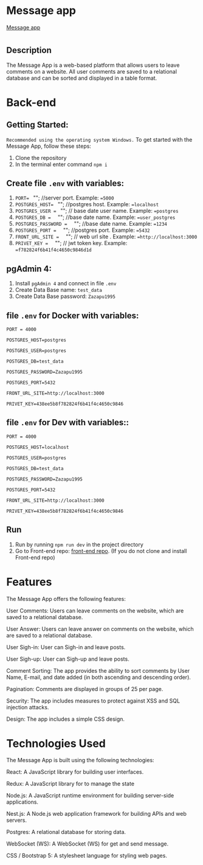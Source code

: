 # Message app

 [Message app](https://zen-intership-web.onrender.com/)
#
## Description

The Message App is a web-based platform that allows users to leave comments on a website. All user comments are saved to a relational database and can be sorted and displayed in a table format.

# Back-end
## Getting Started:
`Recommended using the operating system Windows.`
To get started with the Message App, follow these steps:
1. Clone the repository
2. In the terminal enter command `npm i`

## Create file `.env` with variables:
1. `PORT= ` ""; //server port. Example: `=5000`
2. `POSTGRES_HOST= ` ""; //postgres host. Example: `=localhost`
3. `POSTGRES_USER = ` ""; // base date user name. Example: `=postgres`
4. `POSTGRES_DB =  ` ""; //base date  name. Example: `=user_postgres`
5. `POSTGRES_PASSWORD =  ` ""; //base date  name. Example: `=1234`
6. `POSTGRES_PORT =  ` ""; //postgres port. Example: `=5432`
7. `FRONT_URL_SITE =  ` ""; // web url site . Example: `=http://localhost:3000`
8. `PRIVET_KEY =  ` ""; // jwt token key. Example: `=f782824f6b41f4c4650c9846d1d`

## pgAdmin 4:
1. Install `pgAdmin 4` and connect in file `.env` 
2. Create Data Base  name: `test_data`
3. Create Data Base  password: `Zazapu1995`

## file `.env` for Docker with variables:

`PORT = 4000`

`POSTGRES_HOST=postgres`

`POSTGRES_USER=postgres`

`POSTGRES_DB=test_data`

`POSTGRES_PASSWORD=Zazapu1995`

`POSTGRES_PORT=5432`

`FRONT_URL_SITE=http://localhost:3000`

`PRIVET_KEY=438ee5b8f782824f6b41f4c4650c9846`


## file `.env` for Dev with variables::

`PORT = 4000`

`POSTGRES_HOST=localhost`

`POSTGRES_USER=postgres`

`POSTGRES_DB=test_data`

`POSTGRES_PASSWORD=Zazapu1995`

`POSTGRES_PORT=5432`

`FRONT_URL_SITE=http://localhost:3000`

`PRIVET_KEY=438ee5b8f782824f6b41f4c4650c9846`

## Run
1. Run  by running `npm run dev` in the project directory 
2. Go to Front-end repo:  [front-end repo](https://github.com/Ihorhavryliak/zen-intership-web). (If you do not clone and install Front-end repo)
#
# Features
The Message App offers the following features:

User Comments: Users can leave comments on the website, which are saved to a relational database.

User Answer: Users can leave answer on comments on the website, which are saved to a relational database.

User Sigh-in: User can Sigh-in and leave posts.

User Sigh-up: User can Sigh-up and leave posts.

Comment Sorting: The app provides the ability to sort comments by User Name, E-mail, and date added (in both ascending and descending order).

Pagination: Comments are displayed in groups of 25 per page.

Security: The app includes measures to protect against XSS and SQL injection attacks.

Design: The app includes a simple CSS design.

# Technologies Used
The Message App is built using the following technologies:

React: A JavaScript library for building user interfaces.

Redux: A JavaScript library for to manage the state 

Node.js: A JavaScript runtime environment for building server-side applications.

Nest.js: A Node.js web application framework for building APIs and web servers.

Postgres: A relational database for storing data.

WebSocket (WS): A WebSocket (WS) for get and send message.

CSS / Bootstrap 5: A stylesheet language for styling web pages.



